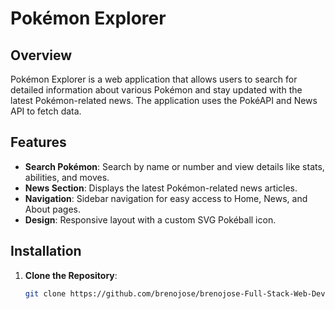 # Pokémon Explorer

## Overview
Pokémon Explorer is a web application that allows users to search for detailed information about various Pokémon and stay updated with the latest Pokémon-related news. The application uses the PokéAPI and News API to fetch data.

## Features
- **Search Pokémon**: Search by name or number and view details like stats, abilities, and moves.
- **News Section**: Displays the latest Pokémon-related news articles.
- **Navigation**: Sidebar navigation for easy access to Home, News, and About pages.
- **Design**: Responsive layout with a custom SVG Pokéball icon.

## Installation
1. **Clone the Repository**:
   ```bash
   git clone https://github.com/brenojose/brenojose-Full-Stack-Web-Development---HTTP-5222-0NB/edit/main/PROJECTAPI_FINAL-BrenoJose/pokemonexplorer.git
